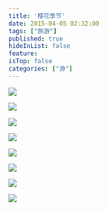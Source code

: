 ```yaml
---
title: '樱花季节'
date: 2015-04-05 02:32:00
tags: ["旅游"]
published: true
hideInList: false
feature: 
isTop: false
categories: ["游"]
---
```



![](https://toshaojin.files.wordpress.com/2015/04/tumblr_nmb6v4ffmd1r311ono1_640.jpg)

![](https://toshaojin.files.wordpress.com/2015/04/tumblr_nmb6vavp8p1r311ono1_640.jpg)

![](https://toshaojin.files.wordpress.com/2015/04/tumblr_nmb6v6wzxs1r311ono1_640.jpg)

![](https://toshaojin.files.wordpress.com/2015/04/tumblr_nmb6v2hqzj1r311ono1_640.jpg)

![](https://toshaojin.files.wordpress.com/2015/04/tumblr_nmb6v3s7cz1r311ono1_640.jpg)

![](https://toshaojin.files.wordpress.com/2015/04/tumblr_nmd7uimmkg1r311ono1_640.jpg)

![](https://toshaojin.files.wordpress.com/2015/04/tumblr_nmh6ygvk6l1r311ono1_640.jpg)

![](https://toshaojin.files.wordpress.com/2015/04/tumblr_nmh4m4dhnz1r311ono1_640.jpg)
